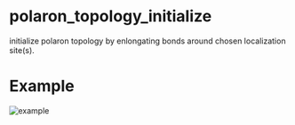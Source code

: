 # polaron_topology_initialize
initialize polaron topology by enlongating bonds around chosen localization site(s).

# Example
![example](example.gif)

